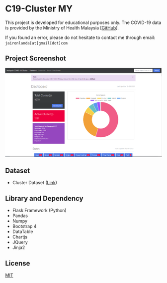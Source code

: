 # C19-Cluster MY

This project is developed for educational purposes only. The COVID-19 data is provided by the Ministry of Health Malaysia [[GitHub](https://github.com/MoH-Malaysia/covid19-public)].

If you found an error, please do not hesitate to contact me through email: `jaironlanda[at]gmail[dot]com`

## Project Screenshot
![C19-Cluster Dashboard](https://github.com/Jaironlanda/C19-cluster-MY/blob/main/screenshot/Screenshot_dashboard.png)

## Dataset
- Cluster Dataset ([Link](https://github.com/MoH-Malaysia/covid19-public/tree/main/epidemic#cluster-analysis))


## Library and Dependency
- Flask Framework (Python)
- Pandas
- Numpy
- Bootstrap 4
- DataTable
- Chartjs
- JQuery
- Jinja2

## License
[MIT](https://choosealicense.com/licenses/mit/)